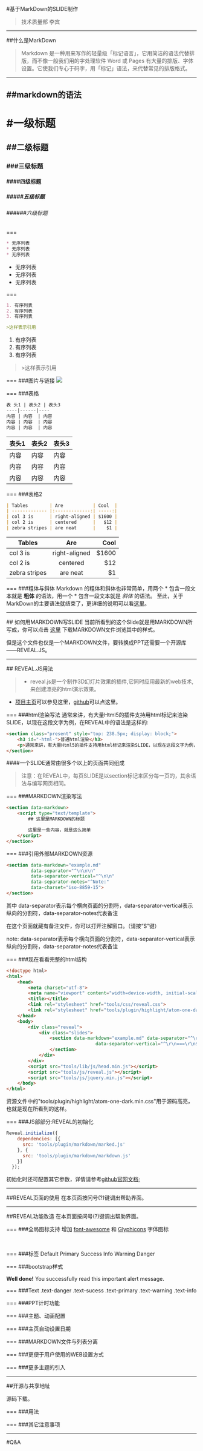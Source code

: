 #基于MarkDown的SLIDE制作
>技术质量部 李宾

----
##什么是MarkDown
>Markdown 是一种用来写作的轻量级「标记语言」，它用简洁的语法代替排版，而不像一般我们用的字处理软件 Word 或 Pages 有大量的排版、字体设置。它使我们专心于码字，用「标记」语法，来代替常见的排版格式。

----
##markdown的语法
---
# #一级标题
## ##二级标题
### ###三级标题
#### ####四级标题
##### #####五级标题
###### ######六级标题

===
```md
* 无序列表
* 无序列表
* 无序列表
```

* 无序列表
* 无序列表
* 无序列表

===
```md
1. 有序列表
2. 有序列表
3. 有序列表

>这样表示引用
```
1. 有序列表
2. 有序列表
3. 有序列表

>\>这样表示引用

===
###图片与链接
![](./image/2016-09-07-00-54-54.jpg)

===
###表格
```markdown
表 头1 | 表头2 | 表头3
----|------|----
内容 | 内容  | 内容
内容 | 内容  | 内容
内容 | 内容  | 内容
```

表头1 | 表头2 | 表头3
----|------|----
内容 | 内容  | 内容
内容 | 内容  | 内容
内容 | 内容  | 内容

===
###表格2
```markdown
| Tables        | Are           | Cool  |
| ------------- |:-------------:| -----:|
| col 3 is      | right-aligned | $1600 |
| col 2 is      | centered      |   $12 |
| zebra stripes | are neat      |    $1 |
```
| Tables        | Are           | Cool  |
| ------------- |:-------------:| -----:|
| col 3 is      | right-aligned | $1600 |
| col 2 is      | centered      |   $12 |
| zebra stripes | are neat      |    $1 |

===
###粗体与斜体
Markdown 的粗体和斜体也非常简单，用两个 \* 包含一段文本就是 **粗体** 的语法，用一个 \* 包含一段文本就是 *斜体* 的语法。
至此，关于MarkDown的主要语法就结束了，更详细的说明可以看[这里]()。

----
##<i class="fa fa-bookmark success"></i> 如何用MARKDOWN写SLIDE
 当前所看到的这个Slide就是用MARKDOWN所写成，你可以点击 [这里](./markdown/基于MarkDown的PPT制作.md) 下载MARKDOWN文件浏览其中的样式。

但是这个文件也仅是一个MARKDOWN文件，要转换成PPT还需要一个开源库——REVEAL.JS。

----
##<i class="glyphicon glyphicon-leaf"></i> REVEAL.JS用法

>* reveal.js是一个制作3D幻灯片效果的插件,它同时应用最新的web技术,来创建漂亮的html演示效果。
* [项目主页](http://lab.hakim.se/reveal-js/)可以参见这里，[github](https://github.com/hakimel/reveal.js)可以点这里。

===
###html渲染写法
通常来讲，有大量Html5的插件支持用html标记来渲染SLIDE，以现在这段文字为例，在REVEAL中的语法是这样的:

```html
<section class="present" style="top: 238.5px; display: block;">
	<h3 id="-html-">普通html渲染</h3>
	<p>通常来讲，有大量Html5的插件支持用html标记来渲染SLIDE，以现在这段文字为例，在REVEAL中的语法是这样的。</p>
</section>
```
####一个SLIDE通常由很多个以上的页面共同组成

>注意：在REVEAL中，每页SLIDE是以section标记来区分每一页的，其余语法与编写网页相同。

===
###MARKDOWN渲染写法
```html
<section data-markdown>
    <script type="text/template">
        ## 这里是MARKDOWN的标题

        这里是一些内容，就是这么简单
    </script>
</section>
```

===
###引用外部MARKDOWN资源
```html
<section data-markdown="example.md"  
         data-separator="^\n\n\n"  
         data-separator-vertical="^\n\n"  
         data-separator-notes="^Note:"  
         data-charset="iso-8859-15">
</section>
```
其中 data-separator表示每个横向页面的分割符，data-separator-vertical表示纵向的分割符，data-separator-notes代表备注

在这个页面就藏有备注文件，你可以打开注解窗口。（请按“S”键）

note:
data-separator表示每个横向页面的分割符，data-separator-vertical表示纵向的分割符，data-separator-notes代表备注

===
###现在看看完整的html结构
```html
<!doctype html>
<html>
	<head>
		<meta charset="utf-8">
		<meta name="viewport" content="width=device-width, initial-scale=1.0, maximum-scale=1.0, user-scalable=no">
		<title></title>
		<link rel="stylesheet" href="tools/css/reveal.css">
		<link rel="stylesheet" href="tools/plugin/highlight/atom-one-dark.min.css"> 
	</head>
	<body>
		<div class="reveal">
			<div class="slides">
				<section data-markdown="example.md" data-separator="^\r\n----\r\n$" 
								 data-separator-vertical="^\r\n===\r\n$" data-separator-notes="^note:">
				</section>
			</div>
		</div>
		<script src="tools/lib/js/head.min.js"></script>
		<script src="tools/js/reveal.js"></script>
		<script src="tools/js/jquery.min.js"></script>
	</body>
</html>
```
资源文件中的"tools/plugin/highlight/atom-one-dark.min.css"用于源码高亮，也就是现在所看到的这样。

===
###JS部部分:REVEAL的初始化
<!-- .slide: data-background="#445" -->
```js
Reveal.initialize({
    dependencies: [{
      src: 'tools/plugin/markdown/marked.js'
    }, {
      src: 'tools/plugin/markdown/markdown.js'
    }]
  });
```
初始化时还可配置其它参数，详情请参考[github官网文档](https://github.com/hakimel/reveal.js#configuration);

----
##REVEAL页面的使用
在本页面按问号(?)键调出帮助界面。

----
##REVEAL功能改造
在本页面按问号(?)键调出帮助界面。

===
###全局图标支持
增加 [font-awesome](!http://fontawesome.io/icons/) 和 [Glyphicons](!http://v3.bootcss.com/components/#glyphicons) 字体图标

<i class="glyphicon glyphicon-asterisk">​</i>​
<i class="glyphicon glyphicon-plus">​</i>​
<i class="glyphicon glyphicon-euro">​</i>​
<i class="glyphicon glyphicon-minus">​</i>​
<i class="glyphicon glyphicon-cloud">​</i>​
<i class="glyphicon glyphicon-envelope">​</i>​
<i class="glyphicon glyphicon-pencil">​</i>​
<i class="glyphicon glyphicon-glass">​</i>​
<i class="glyphicon glyphicon-music">​</i>​
<i class="glyphicon glyphicon-search">​</i>​
<i class="glyphicon glyphicon-heart">​</i>​
<i class="glyphicon glyphicon-star">​</i>​
<i class="glyphicon glyphicon-star-empty">​</i>​
<i class="glyphicon glyphicon-user">​</i>​
<i class="glyphicon glyphicon-film">​</i>​
<i class="glyphicon glyphicon-th-large">​</i>​
<i class="glyphicon glyphicon-th">​</i>​
<i class="glyphicon glyphicon-th-list">​</i>​
<i class="glyphicon glyphicon-ok">​</i>​
<i class="glyphicon glyphicon-remove">​</i>​
<i class="glyphicon glyphicon-zoom-in">​</i>​
<i class="glyphicon glyphicon-zoom-out">​</i>​
<i class="glyphicon glyphicon-off">​</i>​
<i class="glyphicon glyphicon-signal">​</i>​
<i class="glyphicon glyphicon-cog">​</i>​
<i class="glyphicon glyphicon-trash">​</i>​
<i class="glyphicon glyphicon-home">​</i>​
<i class="glyphicon glyphicon-file">​</i>​
<i class="glyphicon glyphicon-time">​</i>​
<i class="glyphicon glyphicon-road">​</i>​
<i class="glyphicon glyphicon-download-alt">​</i>​
<i class="glyphicon glyphicon-download">​</i>​
<i class="glyphicon glyphicon-upload">​</i>​
<i class="glyphicon glyphicon-inbox">​</i>​
<i class="glyphicon glyphicon-play-circle">​</i>​
<i class="glyphicon glyphicon-repeat">​</i>​
<i class="glyphicon glyphicon-refresh">​</i>​
<i class="glyphicon glyphicon-list-alt">​</i>​
<i class="glyphicon glyphicon-lock">​</i>​
<i class="glyphicon glyphicon-flag">​</i>​
<i class="glyphicon glyphicon-headphones">​</i>​
<i class="glyphicon glyphicon-volume-off">​</i>​
<i class="glyphicon glyphicon-volume-down">​</i>​
<i class="glyphicon glyphicon-volume-up">​</i>​
<i class="glyphicon glyphicon-qrcode">​</i>​
<i class="glyphicon glyphicon-barcode">​</i>​
<i class="glyphicon glyphicon-tag">​</i>​
<i class="glyphicon glyphicon-tags">​</i>​
<i class="glyphicon glyphicon-book">​</i>​
<i class="glyphicon glyphicon-bookmark">​</i>​
<i class="glyphicon glyphicon-print">​</i>​
<i class="glyphicon glyphicon-camera">​</i>​
<i class="glyphicon glyphicon-font">​</i>​
<i class="glyphicon glyphicon-bold">​</i>​
<i class="glyphicon glyphicon-italic">​</i>​
<i class="glyphicon glyphicon-text-height">​</i>​
<i class="glyphicon glyphicon-text-width">​</i>​
<i class="glyphicon glyphicon-align-left">​</i>​
<i class="glyphicon glyphicon-align-center">​</i>​
<i class="glyphicon glyphicon-align-right">​</i>​
<i class="glyphicon glyphicon-align-justify">​</i>​
<i class="glyphicon glyphicon-list">​</i>​
<i class="glyphicon glyphicon-indent-left">​</i>​
<i class="glyphicon glyphicon-indent-right">​</i>​
<i class="glyphicon glyphicon-facetime-video">​</i>​
<i class="glyphicon glyphicon-picture">​</i>​
<i class="glyphicon glyphicon-map-marker">​</i>​
<i class="glyphicon glyphicon-adjust">​</i>​
<i class="glyphicon glyphicon-tint">​</i>​
<i class="glyphicon glyphicon-edit">​</i>​
<i class="glyphicon glyphicon-share">​</i>​
<i class="glyphicon glyphicon-check">​</i>​
<i class="glyphicon glyphicon-move">​</i>​
<i class="glyphicon glyphicon-step-backward">​</i>​
<i class="glyphicon glyphicon-fast-backward">​</i>​
<i class="glyphicon glyphicon-backward">​</i>​
<i class="glyphicon glyphicon-play">​</i>​
<i class="glyphicon glyphicon-pause">​</i>​
<i class="glyphicon glyphicon-stop">​</i>​
<i class="glyphicon glyphicon-forward">​</i>​
<i class="glyphicon glyphicon-fast-forward">​</i>​
<i class="glyphicon glyphicon-step-forward">​</i>​
<i class="glyphicon glyphicon-eject">​</i>​
<i class="glyphicon glyphicon-chevron-left">​</i>​
<i class="glyphicon glyphicon-chevron-right">​</i>​
<i class="glyphicon glyphicon-plus-sign">​</i>​
<i class="glyphicon glyphicon-minus-sign">​</i>​
<i class="glyphicon glyphicon-remove-sign">​</i>​
<i class="glyphicon glyphicon-ok-sign">​</i>​
<i class="glyphicon glyphicon-question-sign">​</i>​
<i class="glyphicon glyphicon-info-sign">​</i>​
<i class="glyphicon glyphicon-screenshot">​</i>​
<i class="glyphicon glyphicon-remove-circle">​</i>​
<i class="glyphicon glyphicon-ok-circle">​</i>​
<i class="glyphicon glyphicon-ban-circle">​</i>​
<i class="glyphicon glyphicon-arrow-left">​</i>​
<i class="glyphicon glyphicon-arrow-right">​</i>​
<i class="glyphicon glyphicon-arrow-up">​</i>​
<i class="glyphicon glyphicon-arrow-down">​</i>​
<i class="glyphicon glyphicon-share-alt">​</i>​
<i class="glyphicon glyphicon-resize-full">​</i>​
<i class="glyphicon glyphicon-resize-small">​</i>​
<i class="glyphicon glyphicon-exclamation-sign">​</i>​
<i class="glyphicon glyphicon-gift">​</i>​
<i class="glyphicon glyphicon-leaf">​</i>​
<i class="glyphicon glyphicon-fire">​</i>​
<i class="glyphicon glyphicon-eye-open">​</i>​
<i class="glyphicon glyphicon-eye-close">​</i>​
<i class="glyphicon glyphicon-warning-sign">​</i>​
<i class="glyphicon glyphicon-plane">​</i>​
<i class="glyphicon glyphicon-calendar">​</i>​
<i class="glyphicon glyphicon-random">​</i>​
<i class="glyphicon glyphicon-comment">​</i>​
<i class="glyphicon glyphicon-magnet">​</i>​
<i class="glyphicon glyphicon-chevron-up">​</i>​
<i class="glyphicon glyphicon-chevron-down">​</i>​
<i class="glyphicon glyphicon-retweet">​</i>​
<i class="glyphicon glyphicon-shopping-cart">​</i>​
<i class="glyphicon glyphicon-folder-close">​</i>​
<i class="glyphicon glyphicon-folder-open">​</i>​
<i class="glyphicon glyphicon-resize-vertical">​</i>​
<i class="glyphicon glyphicon-resize-horizontal">​</i>​
<i class="glyphicon glyphicon-hdd">​</i>​
<i class="glyphicon glyphicon-bullhorn">​</i>​
<i class="glyphicon glyphicon-bell">​</i>​
<i class="glyphicon glyphicon-certificate">​</i>​
<i class="glyphicon glyphicon-thumbs-up">​</i>​
<i class="glyphicon glyphicon-thumbs-down">​</i>​
<i class="glyphicon glyphicon-hand-right">​</i>​
<i class="glyphicon glyphicon-hand-left">​</i>​
<i class="glyphicon glyphicon-hand-up">​</i>​
<i class="glyphicon glyphicon-hand-down">​</i>​
<i class="glyphicon glyphicon-circle-arrow-right">​</i>​
<i class="glyphicon glyphicon-circle-arrow-left">​</i>​
<i class="glyphicon glyphicon-circle-arrow-up">​</i>​
<i class="glyphicon glyphicon-circle-arrow-down">​</i>​
<i class="glyphicon glyphicon-globe">​</i>​
<i class="glyphicon glyphicon-wrench">​</i>​
<i class="glyphicon glyphicon-tasks">​</i>​
<i class="glyphicon glyphicon-filter">​</i>​
<i class="glyphicon glyphicon-briefcase">​</i>​
<i class="glyphicon glyphicon-fullscreen">​</i>​
<i class="glyphicon glyphicon-dashboard">​</i>​
<i class="glyphicon glyphicon-paperclip">​</i>​
<i class="glyphicon glyphicon-heart-empty">​</i>​
<i class="glyphicon glyphicon-link">​</i>​
<i class="glyphicon glyphicon-phone">​</i>​
<i class="glyphicon glyphicon-pushpin">​</i>​
<i class="glyphicon glyphicon-usd">​</i>​
<i class="glyphicon glyphicon-gbp">​</i>​
<i class="glyphicon glyphicon-sort">​</i>​
<i class="glyphicon glyphicon-sort-by-alphabet">​</i>​
<i class="glyphicon glyphicon-sort-by-alphabet-alt">​</i>​
<i class="glyphicon glyphicon-sort-by-order">​</i>​
<i class="glyphicon glyphicon-sort-by-order-alt">​</i>​
<i class="glyphicon glyphicon-sort-by-attributes">​</i>​
<i class="glyphicon glyphicon-sort-by-attributes-alt">​</i>​
<i class="glyphicon glyphicon-unchecked">​</i>​
<i class="glyphicon glyphicon-expand">​</i>​
<i class="glyphicon glyphicon-collapse-down">​</i>​
<i class="glyphicon glyphicon-collapse-up">​</i>​
<i class="glyphicon glyphicon-log-in">​</i>​
<i class="glyphicon glyphicon-flash">​</i>​
<i class="glyphicon glyphicon-log-out">​</i>​
<i class="glyphicon glyphicon-new-window">​</i>​
<i class="glyphicon glyphicon-record">​</i>​
<i class="glyphicon glyphicon-save">​</i>​
<i class="glyphicon glyphicon-open">​</i>​
<i class="glyphicon glyphicon-saved">​</i>​
<i class="glyphicon glyphicon-import">​</i>​
<i class="glyphicon glyphicon-export">​</i>​
<i class="glyphicon glyphicon-send">​</i>​
<i class="glyphicon glyphicon-floppy-disk">​</i>​
<i class="glyphicon glyphicon-floppy-saved">​</i>​
<i class="glyphicon glyphicon-floppy-remove">​</i>​
<i class="glyphicon glyphicon-floppy-save">​</i>​
<i class="glyphicon glyphicon-floppy-open">​</i>​
<i class="glyphicon glyphicon-credit-card">​</i>​
<i class="glyphicon glyphicon-transfer">​</i>​
<i class="glyphicon glyphicon-cutlery">​</i>​
<i class="glyphicon glyphicon-header">​</i>​
<i class="glyphicon glyphicon-compressed">​</i>​
<i class="glyphicon glyphicon-earphone">​</i>​
<i class="glyphicon glyphicon-phone-alt">​</i>​
<i class="glyphicon glyphicon-tower">​</i>​
<i class="glyphicon glyphicon-stats">​</i>​
<i class="glyphicon glyphicon-sd-video">​</i>​
<i class="glyphicon glyphicon-hd-video">​</i>​
<i class="glyphicon glyphicon-subtitles">​</i>​
<i class="glyphicon glyphicon-sound-stereo">​</i>​
<i class="glyphicon glyphicon-sound-dolby">​</i>​
<i class="glyphicon glyphicon-sound-5-1">​</i>​
<i class="glyphicon glyphicon-sound-6-1">​</i>​
<i class="glyphicon glyphicon-sound-7-1">​</i>​
<i class="glyphicon glyphicon-copyright-mark">​</i>​
<i class="glyphicon glyphicon-registration-mark">​</i>​
<i class="glyphicon glyphicon-cloud-download">​</i>​
<i class="glyphicon glyphicon-cloud-upload">​</i>​

===
###标签
<span class="label label-default">Default</span>
<span class="label label-primary">Primary</span>
<span class="label label-success">Success</span>
<span class="label label-info">Info</span>
<span class="label label-warning">Warning</span>
<span class="label label-danger">Danger</span>

===
###bootstrap样式
<div class="alert alert-success" role="alert">
  <strong>Well done!</strong> You successfully read this important alert message.
</div>

===
###Text
<span class="text-danger">.text-danger</span>
<span class="text-success">.text-sucess</span>
<span class="text-primary">.text-primary</span>
<span class="text-warning">.text-warning</span>
<span class="text-info">.text-info</span>

===
###PPT计时功能

===
###主题、动画配置

===
###主页自动设置日期

===
###MARKDOWN文件与列表分离

===
###更便于用户使用的WEB设置方式

===
###更多主题的引入

----
##开源与共享地址

源码下载。

===
###用法

===
###其它注意事项

----
#Q&A

